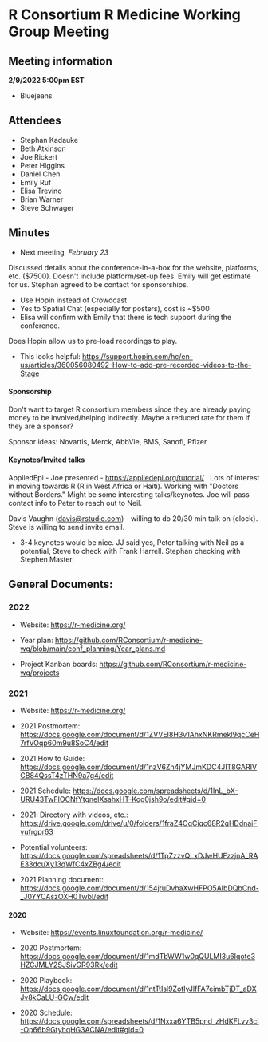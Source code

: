 # R Consortium R Medicine Working Group Meeting 

## Meeting information

**2/9/2022 5:00pm EST**

* Bluejeans

## Attendees

* Stephan Kadauke
* Beth Atkinson
* Joe Rickert
* Peter Higgins
* Daniel Chen
* Emily Ruf 
* Elisa Trevino
* Brian Warner
* Steve Schwager


## Minutes 

* Next meeting, *February 23* 

Discussed details about the conference-in-a-box for the website, platforms, etc. ($7500).  Doesn't include platform/set-up fees. Emily will get estimate for us.
Stephan agreed to be contact for sponsorships.

* Use Hopin instead of Crowdcast 
* Yes to Spatial Chat (especially for posters), cost is ~$500
* Elisa will confirm with Emily that there is tech support during the conference.  

Does Hopin allow us to pre-load recordings to play.

* This looks helpful: https://support.hopin.com/hc/en-us/articles/360056080492-How-to-add-pre-recorded-videos-to-the-Stage 

#### Sponsorship 

Don't want to target R consortium members since they are already paying money to be involved/helping indirectly.  Maybe a reduced rate for them if they are a sponsor?

Sponsor ideas: Novartis, Merck, AbbVie, BMS, Sanofi, Pfizer

#### Keynotes/Invited talks

AppliedEpi - Joe presented - https://appliedepi.org/tutorial/ . Lots of interest in moving towards R (R in West Africa or Haiti).  Working with "Doctors without Borders." Might be some interesting talks/keynotes. Joe will pass contact info to Peter to reach out to Neil.

Davis Vaughn (davis@rstudio.com) - willing to do 20/30 min talk on {clock}. Steve is willing to send invite email.

* 3-4 keynotes would be nice. JJ said yes, Peter talking with Neil as a potential, Steve to check with Frank Harrell. Stephan checking with Stephen Master. 

## General Documents: 

### 2022

* Website: https://r-medicine.org/

* Year plan: https://github.com/RConsortium/r-medicine-wg/blob/main/conf_planning/Year_plans.md

* Project Kanban boards:  https://github.com/RConsortium/r-medicine-wg/projects

### 2021

* Website: https://r-medicine.org/

* 2021 Postmortem: https://docs.google.com/document/d/1ZVVEI8H3v1AhxNKRmekl9qcCeH7rfVOqp60m9u8SoC4/edit

* 2021 How to Guide: https://docs.google.com/document/d/1nzV6Zh4jYMJmKDC4JIT8GARIVCB84QssT4zTHN9a7g4/edit
 
* 2021 Schedule: https://docs.google.com/spreadsheets/d/1InL_bX-URU43TwFIOCNfYtgnelXsahxHT-Kog0jsh9o/edit#gid=0

* 2021: Directory with videos, etc.: https://drive.google.com/drive/u/0/folders/1fraZ4OqCiqc68R2qHDdnaiFvufrgpr63

* Potential volunteers:
https://docs.google.com/spreadsheets/d/1TpZzzvQLxDJwHUFzzjnA_RAE33dcuXy13qWfC4xZBg4/edit

* 2021 Planning document: https://docs.google.com/document/d/154jruDvhaXwHFPO5AIbDQbCnd-_J0YYCAszOXH0TwbI/edit 


#### 2020

* Website: https://events.linuxfoundation.org/r-medicine/

* 2020 Postmortem: https://docs.google.com/document/d/1mdTbWW1w0qQULMI3u6Iqote3HZCJMLY2SJSivGR93Rk/edit

* 2020 Playbook: https://docs.google.com/document/d/1ntTtIsl9ZotIyJlfFA7eimbTjDT_aDXJv8kCaLU-GCw/edit

* 2020 Schedule: https://docs.google.com/spreadsheets/d/1Nxxa6YTB5pnd_zHdKFLvv3ci-Op66b9GtyhqHG3ACNA/edit#gid=0





